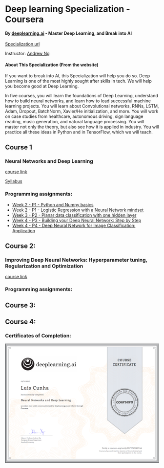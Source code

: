# Deep learning Specialization - Coursera

#### By [deeplearning.ai](https://www.deeplearning.ai/) -  Master Deep Learning, and Break into AI

[Specialization url](https://www.coursera.org/specializations/deep-learning)

Instructor: [Andrew Ng](http://www.andrewng.org/)


#### About This Specialization (From the website)
If you want to break into AI, this Specialization will help you do so. Deep Learning is one of the most highly sought after skills in tech. We will help you become good at Deep Learning.

In five courses, you will learn the foundations of Deep Learning, understand how to build neural networks, and learn how to lead successful machine learning projects. You will learn about Convolutional networks, RNNs, LSTM, Adam, Dropout, BatchNorm, Xavier/He initialization, and more. You will work on case studies from healthcare, autonomous driving, sign language reading, music generation, and natural language processing. You will master not only the theory, but also see how it is applied in industry. You will practice all these ideas in Python and in TensorFlow, which we will teach.


## Course 1 

### Neural Networks and Deep Learning
[course link](https://www.coursera.org/specializations/deep-learning)

[Syllabus](https://github.com/lfcunha/Deep_learning_specialization-coursera/blob/master/Course1-Neural_Networks_and_Deep_Learning/readme.md)


### Programming assignments:

- [Week 2 - P1 - Python and Numpy basics](https://github.com/lfcunha/Deep_learning_specialization-coursera/blob/master/Course1-Neural_Networks_and_Deep_Learning/week2-nn_setup/Python%2BBasics%2BWith%2BNumpy%2Bv3.ipynb)
- [Week 2 - P1 - Logistic Regression with a Neural Network mindset](https://github.com/lfcunha/Deep_learning_specialization-coursera/blob/master/Course1-Neural_Networks_and_Deep_Learning/week2-nn_setup/Logistic%2BRegression%2Bwith%2Ba%2BNeural%2BNetwork%2Bmindset%2Bv3.ipynb)
- [Week 3 - P2 - Planar data classification with one hidden layer](https://github.com/lfcunha/Deep_learning_specialization-coursera/blob/master/Course1-Neural_Networks_and_Deep_Learning/week3-1_layer_nn/Planar%2Bdata%2Bclassification%2Bwith%2Bone%2Bhidden%2Blayer%2Bv3.ipynb)
- [Week 4 - P3 - Building your Deep Neural Network: Step by Step](https://github.com/lfcunha/Deep_learning_specialization-coursera/blob/master/Course1-Neural_Networks_and_Deep_Learning/week4-build_dnn/Building%2Byour%2BDeep%2BNeural%2BNetwork%2B-%2BStep%2Bby%2BStep%2Bv4.ipynb)
- [Week 4 - P4 - Deep Neural Network for Image Classification: Application](https://github.com/lfcunha/Deep_learning_specialization-coursera/blob/master/Course1-Neural_Networks_and_Deep_Learning/week4-build_dnn/Deep%2BNeural%2BNetwork%2B-%2BApplication%2Bv3.ipynb)


## Course 2:
 ### Improving Deep Neural Networks: Hyperparameter tuning, Regularization and Optimization
[course link](https://www.coursera.org/learn/deep-neural-network/)

### Programming assignments:

## Course 3:

## Course 4:

### Certificates of Completion:
![png](Certificate.png)